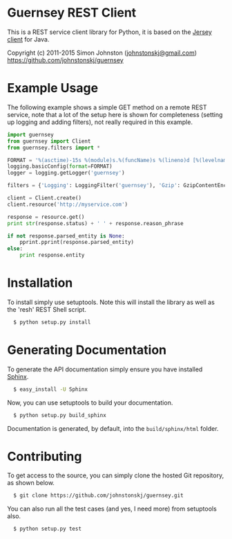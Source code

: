 # Guernsey REST Client

This is a REST service client library for Python, it is based on the [Jersey client](http://jersey.java.net/nonav/documentation/latest/user-guide.html#client-api) for Java.

Copyright (c) 2011-2015 Simon Johnston (johnstonskj@gmail.com)
<https://github.com/johnstonskj/guernsey>

# Example Usage

The following example shows a simple GET method on a remote REST service, note that a lot of the setup here is shown for completeness (setting up logging and adding filters), not really required in this example.

```python
import guernsey
from guernsey import Client
from guernsey.filters import *

FORMAT = '%(asctime)-15s %(module)s.%(funcName)s %(lineno)d [%(levelname)s] - %(message)s'
logging.basicConfig(format=FORMAT)
logger = logging.getLogger('guernsey')

filters = {'Logging': LoggingFilter('guernsey'), 'Gzip': GzipContentEncodingFilter(), 'MD5': ContentMd5Filter()}

client = Client.create()
client.resource('http://myservice.com')

response = resource.get()
print str(response.status) + ' ' + response.reason_phrase

if not response.parsed_entity is None:
    pprint.pprint(response.parsed_entity)
else:
    print response.entity
```

# Installation

To install simply use setuptools. Note this will install the library as well as the 'resh' REST Shell script.

```zsh
  $ python setup.py install
```

# Generating Documentation

To generate the API documentation simply ensure you have installed [Sphinx](http://sphinx-doc.org/).

```zsh
  $ easy_install -U Sphinx
```

Now, you can use setuptools to build your documentation.

```zsh
  $ python setup.py build_sphinx
```

Documentation is generated, by default, into the `build/sphinx/html` folder.

# Contributing

To get access to the source, you can simply clone the hosted Git repository, as shown below.

```zsh
  $ git clone https://github.com/johnstonskj/guernsey.git
```

You can also run all the test cases (and yes, I need more) from setuptools also.

```zsh
  $ python setup.py test
```
